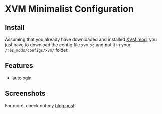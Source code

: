 # XVM Minimalist Configuration
## Install
Assuming that you already have downloaded and installed [XVM mod](http://www.modxvm.com/), you just have to download the config file `xvm.xc` and put it in your `/res_mods/configs/xvm/` folder.
## Features
- autologin
## Screenshots
For more, check out my [blog post](http://nbyim.com/wot-xvm-minimalist-configuration/)!
